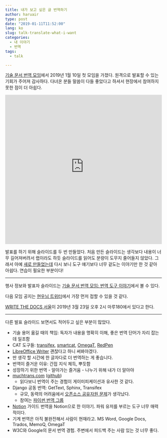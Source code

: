 ```yaml
---
title: 내가 보고 싶은 글 번역하기
author: haruair
type: post
date: "2019-01-11T11:52:00"
lang: ko
slug: talk-translate-what-i-want
categories:
  - 내 이야기
  - 번역
tags:
  - talk

---
```


[기술 문서 번역 모임](https://github.com/lqez/TTCON)에서 2019년 1월 10일 첫 모임을 가졌다. 원격으로 발표할 수 있는 기회가 주어져 감사하다. 다녀온 분들 말씀이 다들 좋았다고 하셔서 현장에서 참여하지 못한 점이 더 아쉽다.

<iframe width="100%" height="480" src="https://www.youtube-nocookie.com/embed/z7IaVmxIxTM" frameborder="0" allow="accelerometer; autoplay; encrypted-media; gyroscope; picture-in-picture" allowfullscreen></iframe>

발표를 하기 위해 슬라이드를 두 번 만들었다. 처음 만든 슬라이드는 생각보다 내용이 너무 길어져버려서 랩이라도 하듯 슬라이드를 읽어도 분량이 도무지 줄어들지 않았다. 그래서 아예 [새로 만들었는데](https://edykim.com/ko/slides/2019-translate-what-i-want-to-read.pdf) 다시 보니 도구 얘기보다 너무 겉도는 이야기만 한 것 같아 아쉽다. 연습이 필요한 부분이다!

---

행사 정보와 발표자 슬라이드는 [기술 문서 번역 모임: 번역 도구 이야기](https://github.com/lqez/TTCON/tree/master/201901)에서 볼 수 있다.

다음 모임 공지는 [현우님 트위터](https://twitter.com/lqez)에서 가장 먼저 접할 수 있을 것 같다.

[WRITE THE DOCS 서울](https://www.facebook.com/groups/writethedocsseoul/)이 2019년 3월 23일 오후 2시 마루180에서 있다고 한다.

---

다른 발표 슬라이드 보면서도 적어두고 싶은 부분이 많았다.

- 기술 용어 옮길 때의 책임: 독자가 내용을 명확히 이해, 좋은 번역 단어가 자리 잡는데 일조함
- CAT 도구들: [transifex](https://www.transifex.com/), [smartcat](https://www.smartcat.ai/), [OmegaT](http://omegat.org/), [RedPen](http://redpen.cc/)
- [LibreOffice Writer](https://www.libreoffice.org/discover/writer/) 괜찮다고 하니 써봐야겠다.
- 딴 생각 할 시간에 한 글자다로 더 번역하는 게 좋습니다.
- 번역이 즐거운 이유: 간접 지식 체득, 뿌듯함
- 성장하기 위한 번역 - 알아가는 즐거움 - 나누기 위해 내가 더 알아야
- [muchtrans.com](https://muchtrans.com) ([github](https://github.com/zerobased-co/muchtrans))
  - 읽다보니 번역이 주는 경험이 게이미피케이션과 유사한 것 같다.
- Django 공동 번역: GetText, Sphinx, Transifex
  - 규모, 동력의 어려움에서 [오픈소스 공유자원 문제](https://edykim.com/ko/post/open-source-sustainability-think-systematically/)가 생각났다.
  - 참여는 [파이썬 번역 그룹](http://facebook.com/groups/pythonkoreantranslators)
- [Notion](https://www.notion.so/) 가이드 번역을 Notion으로 한 이야기. 파워 유저를 부르는 도구 너무 매력적이다.
- 기계 번역은 아직 불완전해서 사람이 현재라고. MS Word, Google Docs, Trados, MemoQ, OmegaT
- W3C와 Google의 문서 번역 경험. 주변에서 피드백 주는 사람 있는 것 너무 좋다.
